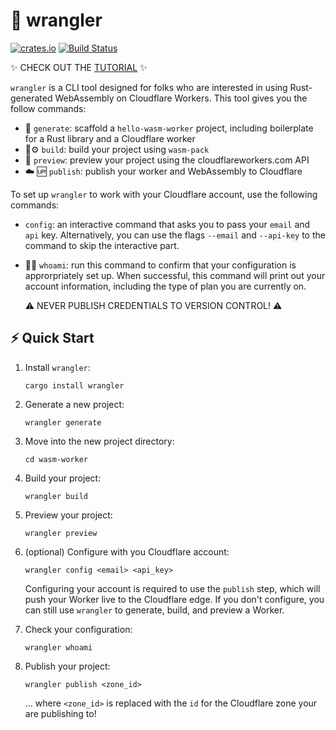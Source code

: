 # 🤠 wrangler

[![crates.io](https://meritbadge.herokuapp.com/wrangler)](https://crates.io/crates/wrangler)
[![Build Status](https://dev.azure.com/ashleygwilliams/wrangler/_apis/build/status/cloudflare.wrangler?branchName=master)](https://dev.azure.com/ashleygwilliams/wrangler/_build/latest?definitionId=1&branchName=master)

✨ CHECK OUT THE [TUTORIAL](https://developers.cloudflare.com/workers/webassembly/tutorial/) ✨

`wrangler` is a CLI tool designed for folks who are interested in using Rust-generated WebAssembly on
Cloudflare Workers. This tool gives you the follow commands:

  - 👯 `generate`: scaffold  a `hello-wasm-worker` project, including boilerplate for a Rust library and a
     Cloudflare worker 
  - 🦀⚙️ `build`: build your project using `wasm-pack`
  - 🔬 `preview`: preview your project using the cloudflareworkers.com API
  - ☁️ 🆙 `publish`: publish your worker and WebAssembly to Cloudflare

To set up `wrangler` to work with your Cloudflare account, use the following commands:

  - `config`: an interactive command that asks you to pass your `email` and `api` key. Alternatively, you
    can use the flags `--email` and `--api-key` to the command to skip the interactive part.
  - 🕵️‍♀️ `whoami`: run this command to confirm that your configuration is approrpriately set up. When successful,
    this command will print out your account information, including the type of plan you are currently on.

    ⚠️ NEVER PUBLISH CREDENTIALS TO VERSION CONTROL! ⚠️


## ⚡ Quick Start

1. Install `wrangler`:

    ```
    cargo install wrangler
    ```

1. Generate a new project:

    ```
    wrangler generate
    ```

1. Move into the new project directory:

    ```
    cd wasm-worker
    ```

1. Build your project:

    ```
    wrangler build
    ```

1. Preview your project:

    ```
    wrangler preview
    ```

1. (optional) Configure with you Cloudflare account:

    ```
    wrangler config <email> <api_key>
    ```

    Configuring your account is required to use the `publish` step, which will push your Worker live to the
    Cloudflare edge. If you don't configure, you can still use `wrangler` to generate, build, and preview
    a Worker.

1. Check your configuration:

    ```
    wrangler whoami
    ```

1. Publish your project:

    ```
    wrangler publish <zone_id>
    ```

    ... where `<zone_id>` is replaced with the `id` for the Cloudflare zone your are publishing to!
